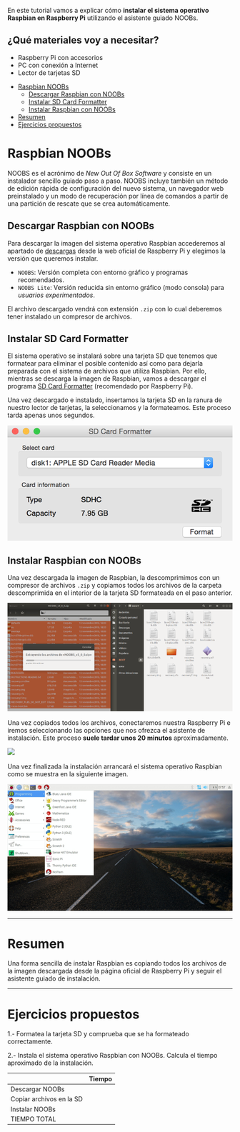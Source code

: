 En este tutorial vamos a explicar cómo **instalar el sistema operativo Raspbian en Raspberry Pi** utilizando el asistente guiado NOOBs.

## ¿Qué materiales voy a necesitar?

- Raspberry Pi con accesorios
- PC con conexión a Internet
- Lector de tarjetas SD

<div class="toc">

- [Raspbian NOOBs](#raspbian-noobs)
  - [Descargar Raspbian con NOOBs](#descargar-raspbian-con-noobs)
  - [Instalar SD Card Formatter](#instalar-sd-card-formatter)
  - [Instalar Raspbian con NOOBs](#instalar-raspbian-con-noobs)
- [Resumen](#resumen)
- [Ejercicios propuestos](#ejercicios-propuestos)

</div>

# Raspbian NOOBs

NOOBS es el acrónimo de *New Out Of Box Software* y consiste en un instalador sencillo guiado paso a paso. NOOBS incluye también un método de edición rápida de configuración del nuevo sistema, un navegador web preinstalado y un modo de recuperación por línea de comandos a partir de una partición de rescate que se crea automáticamente.

## Descargar Raspbian con NOOBs

Para descargar la imagen del sistema operativo Raspbian accederemos al apartado de [descargas](https://www.raspberrypi.org/downloads/noobs/) desde la web oficial de Raspberry Pi y elegimos la versión que queremos instalar.

- `NOOBS`: Versión completa con entorno gráfico y programas recomendados.
- `NOOBS Lite`: Versión reducida sin entorno gráfico (modo consola) para *usuarios experimentados*.

El archivo descargado vendrá con extensión `.zip` con lo cual deberemos tener instalado un compresor de archivos.

## Instalar SD Card Formatter

El sistema operativo se instalará sobre una tarjeta SD que tenemos que formatear para eliminar el posible contenido así como para dejarla preparada con el sistema de archivos que utiliza Raspbian. Por ello, mientras se descarga la imagen de Raspbian, vamos a descargar el programa [SD Card Formatter](https://www.sdcard.org/downloads/index.html) (recomendado por Raspberry Pi). 

Una vez descargado e instalado, insertamos la tarjeta SD en la ranura de nuestro lector de tarjetas, la seleccionamos y la formateamos. Este proceso tarda apenas unos segundos.

![](img/sdcard-formatter.png)

## Instalar Raspbian con NOOBs

Una vez descargada la imagen de Raspbian, la descomprimimos con un compresor de archivos `.zip` y copiamos todos los archivos de la carpeta descomprimida en el interior de la tarjeta SD formateada en el paso anterior.

![](img/copiar.png)

Una vez copiados todos los archivos, conectaremos nuestra Raspberry Pi e iremos seleccionando las opciones que nos ofrezca el asistente de instalación. Este proceso **suele tardar unos 20 minutos** aproximadamente.

![](img/noobs.gif)

Una vez finalizada la instalación arrancará el sistema operativo Raspbian como se muestra en la siguiente imagen.

![](img/raspbian.png)

---

# Resumen

Una forma sencilla de instalar Raspbian es copiando todos los archivos de la imagen descargada desde la página oficial de Raspberry Pi y seguir el asistente guiado de instalación.

---

# Ejercicios propuestos

1.- Formatea la tarjeta SD y comprueba que se ha formateado correctamente.

2.- Instala el sistema operativo Raspbian con NOOBs. Calcula el tiempo aproximado de la instalación.

|                          | Tiempo |
| ------------------------ | ------ |
| Descargar NOOBs          |        |
| Copiar archivos en la SD |        |
| Instalar NOOBs           |        |
| TIEMPO TOTAL             |        |
